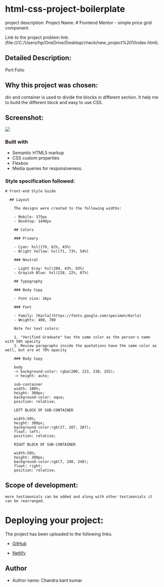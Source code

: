 # html-css-project-boilerplate
project description:
  Project Name: # Frontend Mentor - simple price grid component.

Link to the project problem link: (file:///C:/Users/hp/OneDrive/Desktop/check/new_project%201/Index.html). 

## Detailed Description: 
Port Folio



## Why this project was chosen:
div and container is used to divide the blocks in different section. It help me to build the different 
block and easy to use CSS.

## Screenshot:

![](./image/project_screenshot.png)

### Built with

- Semantic HTML5 markup
- CSS custom properties
- Flexbox
- Media queries for responsiveness.

### Style specification followed:
    # Front-end Style Guide

      ## Layout

        The designs were created to the following widths:

        - Mobile: 375px
        - Desktop: 1440px

        ## Colors

        ### Primary

        - Cyan: hsl(179, 62%, 43%)
        - Bright Yellow: hsl(71, 73%, 54%)

        ### Neutral

        - Light Gray: hsl(204, 43%, 93%)
        - Grayish Blue: hsl(218, 22%, 67%)

        ## Typography

        ### Body Copy

        - Font size: 16px

        ### Font

        - Family: [Karla](https://fonts.google.com/specimen/Karla)
        - Weights: 400, 700

        Note for text colors:

        1. "Verified Graduate" has the same color as the person's name with 50% opacity
        2. Review paragraphs inside the quotations have the same color as well, but are at 70% opacity

        ### Body Copy

        body 
        -> background-color: rgba(200, 223, 238, 255);
        -> height: auto;

        sub-container
        width: 100%;
        height: 300px;
        background-color: aqua;
        position: relative;

        LEFT BLOCK OF SUB-CONTAINER 

        width:50%;
        height: 300px;
        background-color:rgb(27, 207, 207);
        float: left;
        position: relative;

        RIGHT BLOCK OF SUB-CONTAINER 

        width:50%;
        height: 300px;
        background-color:rgb(7, 240, 248);
        float: right;
        position: relative;



## Scope of development:
    more testimonials can be added and along with other testimonials it can be rearranged.
    
# Deploying your project:

The project has been uploaded to the following links.
- [GitHub](https://github.com/)

- [Netlify](https://www.netlify.com/)


## Author

- Author name: Chandra kant kumar 
